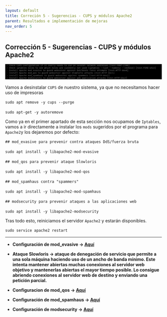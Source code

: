 ```yaml
---
layout: default
title: Correción 5 - Sugerencias - CUPS y módulos Apache2
parent: Resultados e implementación de mejoras
nav_order: 5
---
```


## Corrección 5 - Sugerencias - CUPS y módulos Apache2

<img src="https://raw.githubusercontent.com/crivmar/crivmar-lynis.github.io/main/assets/images/44.png"/>

Vamos a desinstalar `CUPS` de nuestro sistema, ya que no necesitamos hacer uso de impresoras

~~~
sudo apt remove -y cups --purge

sudo apt-get -y autoremove
~~~

Como ya en el primer apartado de esta sección nos ocupamos de `Iptables`, vamos a ir directamente a instalar los `mods` sugeridos por el programa para `Apache2`y los dejaremos por defecto:

~~~
## mod_evasive para prevenir contra ataques DdS/fuerza bruta

sudo apt install -y libapache2-mod-evasive

## mod_qos para prevenir ataque Slowloris

sudo apt install -y libapache2-mod-qos

## mod_spamhaus contra "spammers"

sudo apt install -y libapache2-mod-spamhaus

## modsecurity para prevenir ataques a las aplicaciones web

sudo apt install -y libapache2-modsecurity

~~~

Tras todo esto, reiniciamos el servidor `Apache2` y estarán disponibles.

~~~
sudo service apache2 restart
~~~


---

- **Configuración de mod_evasive -> [Aquí](https://juantrucupei.wordpress.com/2016/09/07/instalacion-y-configuracion-de-modulo-mod_evasive-servidor-web-apache/)**

- **Ataque Slowloris -> ataque de denegación de servicio que permite a una sola máquina haciendo uso de un ancho de banda mínimo. Este intenta mantener abiertas muchas conexiones al servidor web objetivo y mantenerlas abiertas el mayor tiempo posible. Lo consigue abriendo conexiones al servidor web de destino y enviando una petición parcial.**

- **Configuracion de mod_qos -> [Aquí](https://mod-qos.sourceforge.net/#configuration)**

- **Configuración de mod_spamhaus -> [Aquí](http://www.softwero.com/2014/11/inyeccion-dns-guia-asegurar-apache-de-ataques.html)**

- **Configuración de modsecurity -> [Aquí](https://phoenixnap.com/kb/setup-configure-modsecurity-on-apache)**